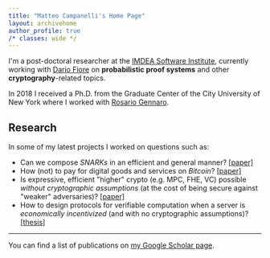 ```yaml
---
title: "Matteo Campanelli's Home Page"
layout: archivehome
author_profile: true
/* classes: wide */
---
```



I'm a post-doctoral researcher at the [IMDEA Software Institute](https://software.imdea.org/index.html), currently working with
[Dario Fiore](http://www.dariofiore.it/) on **probabilistic proof systems** and other **cryptography**-related topics.

In 2018 I received a Ph.D. from the Graduate Center of the City University of New York where I worked with [Rosario Gennaro](http://www-cs.ccny.cuny.edu/~rosario/).

## Research

In some of my latest projects I worked on questions such as:
- Can we compose *SNARKs* in an efficient and general manner? [[paper]](https://eprint.iacr.org/2019/142)
- How (not) to pay for digital goods and services on *Bitcoin*? [[paper]](https://eprint.iacr.org/2017/566)
- Is expressive, efficient "higher" crypto (e.g. MPC, FHE, VC) possible *without cryptographic assumptions* (at the cost of being secure against "weaker" adversaries)? [[paper]](https://eprint.iacr.org/2018/297)
- How to design protocols  for verifiable computation when a server is *economically incentivized* (and with no cryptographic assumptions)? [[thesis]](https://academicworks.cuny.edu/cgi/viewcontent.cgi?article=3823&context=gc_etds)


***
You can find a list of publications on [my Google Scholar page](https://scholar.google.com/citations?user=8xba6isAAAAJ&hl=en&oi=ao).
